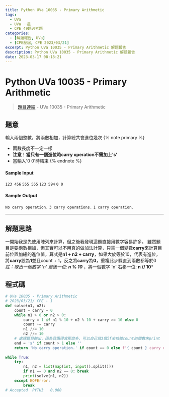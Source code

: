 ```yaml
---
title: Python UVa 10035 - Primary Arithmetic
tags:
  - UVa
  - UVa 一星
  - CPE 49題必考題
categories:
  - [解題報告, UVa]
  - [CPE歷屆, CPE 2023/03/21]
excerpt: Python UVa 10035 - Primary Arithmetic 解題報告
description: Python UVa 10035 - Primary Arithmetic 解題報告
date: 2023-03-17 08:18:21
---
```


# Python UVa 10035 - Primary Arithmetic

>[題目連結](https://onlinejudge.org/index.php?option=onlinejudge&Itemid=8&page=show_problem&category=0&problem=976&mosmsg=Submission%20received%20with%20ID%2028310725) - UVa 10035 - Primary Arithmetic 



## 題意
輸入兩個整數，將兩數相加，計算總共會進位幾次
{% note primary %}
 - 兩數長度不一定一樣
 - **注意！當只有一個進位時carry operation不需加上's'**
 - 當輸入'0 0'時結束
{% endnote %}

#### Sample Input 
`123 456`
`555 555`
`123 594`
`0 0`

#### Sample Output 
`No carry operation.`
`3 carry operations.`
`1 carry operation.`

---
## 解題思路
一開始我是先使用陣列來計算，但之後我發現這題直接用數字容易許多。
雖然題目是要兩數相加，但其實可以不用真的做加法計算，只需一個變數**carry**來計算目前位置加總的進位值，算式是**n1 + n2 + carry**，如果大於等於10，代表有進位，將**carry**設為**1**並且count + 1，反之將**carry**為**0**，重複此步驟直到兩數都等於0
*註：取出一個數字 'n' 最後一位: **n % 10*** ，將一個數字 'n' 右移一位: **n // 10***



## 程式碼
```python
# UVa 10035 - Primary Arithmetic
# 2023/03/21/ CPE - 1
def solve(n1, n2):
    count = carry = 0
    while n1 > 0 or n2 > 0:
        carry = 1 if n1 % 10 + n2 % 10 + carry >= 10 else 0
        count += carry
        n1 //= 10
        n2 //= 10
    # 處理題目輸出，因為我懶得寫那麼多，可以自己寫3個if來依據count的個數來print
    end = 's' if count > 1 else ''
    return 'No carry operation.' if count == 0 else f'{ count } carry operation{ end }.'
    
while True:
    try:
        n1, n2 = list(map(int, input().split()))
        if n1 == 0 and n2 == 0: break
        print(solve(n1, n2))
    except EOFError:
        break
# Accepted	PYTH3	0.060
```